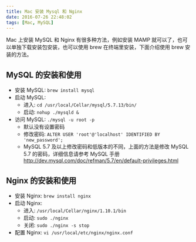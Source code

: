 ```yaml
---
title: Mac 安装 Mysql 和 Nginx
date: 2016-07-26 22:48:02
tags: [Mac, MySQL]
---
```


Mac 上安装 MySQL 和 Nginx 有很多种方法，例如安装 MAMP 就可以了，也可以单独下载安装包安装，也可以使用 brew 在终端里安装，下面介绍使用 brew 安装的方法。

<!--more-->

## MySQL 的安装和使用
* 安装 MySQL: `brew install mysql`
* 启动 MySQL:
    * 进入: `cd /usr/local/Cellar/mysql/5.7.13/bin/`
    * 启动: `nohup ./mysqld &`
* 访问 MySQL: `./mysql -u root -p`
    * 默认没有设置密码
    * 修改密码: `ALTER USER 'root'@'localhost' IDENTIFIED BY 'new_password';`
    * MySQL 5.7 及以上修改密码和低版本的不同，上面的方法是修改 MySQL 5.7 的密码，详细信息请参考 MySQL 手册 <http://dev.mysql.com/doc/refman/5.7/en/default-privileges.html>

## Nginx 的安装和使用
* 安装 Nginx: `brew install nginx`
* 启动 Nginx:
    * 进入: `/usr/local/Cellar/nginx/1.10.1/bin`
    * 启动: `sudo ./nginx`
    * 关闭: `sudo ./nginx -s stop`
* 配置 Nginx: `vi /usr/local/etc/nginx/nginx.conf`
